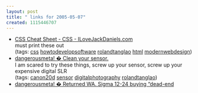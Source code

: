 ```yaml
---
layout: post
title: " links for 2005-05-07"
created: 1115446707
---
```

<ul class="delicious">
	<li>
		<div class="delicious-link"><a href="http://www.ilovejackdaniels.com/css/css-cheat-sheet/">CSS Cheat Sheet - CSS - ILoveJackDaniels.com</a></div>
		<div class="delicious-extended">must print these out</div>
		<div class="delicious-tags">(tags: <a href="http://del.icio.us/rtanglao/css">css</a> <a href="http://del.icio.us/rtanglao/howtodevelopsoftware">howtodevelopsoftware</a> <a href="http://del.icio.us/rtanglao/rolandtanglao">rolandtanglao</a> <a href="http://del.icio.us/rtanglao/html">html</a> <a href="http://del.icio.us/rtanglao/modernwebdesign">modernwebdesign</a>)</div>
	</li>
	<li>
		<div class="delicious-link"><a href="http://www.dangerousmeta.com/?p=6836">dangerousmeta! � Clean your sensor.</a></div>
		<div class="delicious-extended">I am scared to try these things, screw up your sensor, screw up your expensive digital SLR</div>
		<div class="delicious-tags">(tags: <a href="http://del.icio.us/rtanglao/canon20d">canon20d</a> <a href="http://del.icio.us/rtanglao/sensor">sensor</a> <a href="http://del.icio.us/rtanglao/digitalphotography">digitalphotography</a> <a href="http://del.icio.us/rtanglao/rolandtanglao">rolandtanglao</a>)</div>
	</li>
	<li>
		<div class="delicious-link"><a href="http://www.dangerousmeta.com/?p=6723">dangerousmeta! � Returned WA. Sigma 12-24 buying “dead-end
